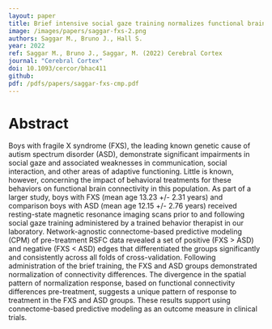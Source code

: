 ```yaml
---
layout: paper
title: Brief intensive social gaze training normalizes functional brain connectivity in boys with fragile X syndrome
image: /images/papers/saggar-fxs-2.png
authors: Saggar M., Bruno J., Hall S.
year: 2022
ref: Saggar M., Bruno J., Saggar, M. (2022) Cerebral Cortex
journal: "Cerebral Cortex"
doi: 10.1093/cercor/bhac411
github:
pdf: /pdfs/papers/saggar-fxs-cmp.pdf
---
```


# Abstract
Boys with fragile X syndrome (FXS), the leading known genetic cause of autism spectrum disorder (ASD), demonstrate significant impairments in social gaze and associated weaknesses in communication, social interaction, and other areas of adaptive functioning. Little is known, however, concerning the impact of behavioral treatments for these behaviors on functional brain connectivity in this population. As part of a larger study, boys with FXS (mean age 13.23 +/- 2.31 years) and comparison boys with ASD (mean age 12.15 +/- 2.76 years) received resting-state magnetic resonance imaging scans prior to and following social gaze training administered by a trained behavior therapist in our laboratory. Network-agnostic connectome-based predictive modeling (CPM) of pre-treatment RSFC data revealed a set of positive (FXS > ASD) and negative (FXS < ASD) edges that differentiated the groups significantly and consistently across all folds of cross-validation. Following administration of the brief training, the FXS and ASD groups demonstrated normalization of connectivity differences. The divergence in the spatial pattern of normalization response, based on functional connectivity differences pre-treatment, suggests a unique pattern of response to treatment in the FXS and ASD groups. These results support using connectome-based predictive modeling as an outcome measure in clinical trials.
